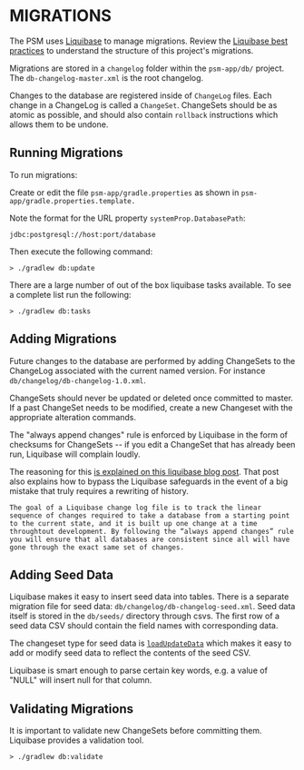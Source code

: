 # MIGRATIONS
The PSM uses [Liquibase](http://liquibase.org/) to manage migrations. Review the [Liquibase best practices](http://www.liquibase.org/bestpractices.html) to understand the structure of this project's migrations.

Migrations are stored in a `changelog` folder within the `psm-app/db/` project.  The `db-changelog-master.xml` is the root changelog.

Changes to the database are registered inside of `ChangeLog` files. Each change in a ChangeLog is called a `ChangeSet`. ChangeSets should be as atomic as possible, and should also contain `rollback` instructions which allows them to be undone.

## Running Migrations
To run migrations:

Create or edit the file `psm-app/gradle.properties` as shown in
`psm-app/gradle.properties.template.`

Note the format for the URL property `systemProp.DatabasePath`:

```
jdbc:postgresql://host:port/database
```
Then execute the following command:

```shell
> ./gradlew db:update
```

There are a large number of out of the box liquibase tasks available. To see a complete list run the following:

```shell
> ./gradlew db:tasks
```

## Adding Migrations

Future changes to the database are performed by adding ChangeSets to the ChangeLog associated with the current named version.  For instance `db/changelog/db-changelog-1.0.xml`.

ChangeSets should never be updated or deleted once committed to master.  If a past ChangeSet needs to be modified, create a new Changeset with the appropriate alteration commands.

The "always append changes" rule is enforced by Liquibase in the form of checksums for ChangeSets -- if you edit a ChangeSet that has already been run, Liquibase will complain loudly.

The reasoning for this [is explained on this liquibase blog post](http://www.liquibase.org/2008/10/dealing-with-changing-changesets.html).  That post also explains how to bypass the Liquibase safeguards in the event of a big mistake that truly requires a rewriting of history.

```
The goal of a Liquibase change log file is to track the linear sequence of changes required to take a database from a starting point to the current state, and it is built up one change at a time throughtout development. By following the “always append changes” rule you will ensure that all databases are consistent since all will have gone through the exact same set of changes.
```

## Adding Seed Data

Liquibase makes it easy to insert seed data into tables. There is a separate migration file for seed data: `db/changelog/db-changelog-seed.xml`. Seed data itself is stored in the `db/seeds/` directory through csvs.  The first row of a seed data CSV should contain the field names with corresponding data.

The changeset type for seed data is [`loadUpdateData`](https://www.liquibase.org/documentation/changes/load_update_data.html) which makes it easy to add or modify seed data to reflect the contents of the seed CSV.

Liquibase is smart enough to parse certain key words, e.g. a value of "NULL" will insert null for that column.

## Validating Migrations

It is important to validate new ChangeSets before committing them.  Liquibase provides a validation tool.

```shell
> ./gradlew db:validate
```
